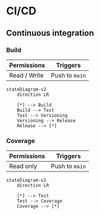 # CI/CD

## Continuous integration

### Build

| Permissions  | Triggers       |
| ------------ | -------------- |
| Read / Write | Push to `main` |

```mermaid
stateDiagram-v2
	direction LR
	
	[*] --> Build
	Build --> Test
	Test --> Versioning
	Versioning --> Release
	Release --> [*]
```

### Coverage

| Permissions | Triggers       |
| ----------- | -------------- |
| Read only   | Push to `main` |

```mermaid
stateDiagram-v2
	direction LR
	
	[*] --> Test
	Test --> Coverage
	Coverage --> [*]
	
```
